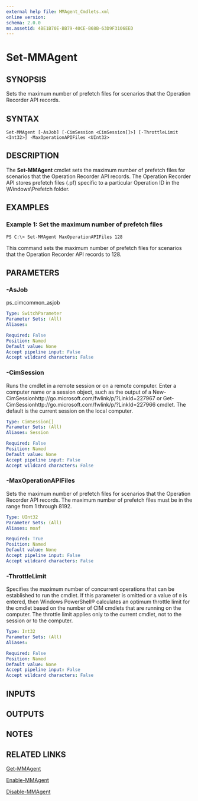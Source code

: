```yaml
---
external help file: MMAgent_Cmdlets.xml
online version: 
schema: 2.0.0
ms.assetid: 4BE1B70E-BB79-40CE-B68B-63D9F3106EED
---
```


# Set-MMAgent

## SYNOPSIS
Sets the maximum number of prefetch files for scenarios that the Operation Recorder API records.

## SYNTAX

```
Set-MMAgent [-AsJob] [-CimSession <CimSession[]>] [-ThrottleLimit <Int32>] -MaxOperationAPIFiles <UInt32>
```

## DESCRIPTION
The **Set-MMAgent** cmdlet sets the maximum number of prefetch files for scenarios that the Operation Recorder API records.
The Operation Recorder API stores prefetch files (.pf) specific to a particular Operation ID in the \Windows\Prefetch folder.

## EXAMPLES

### Example 1: Set the maximum number of prefetch files
```
PS C:\> Set-MMAgent MaxOperationAPIFiles 128
```

This command sets the maximum number of prefetch files for scenarios that the Operation Recorder API records to 128.

## PARAMETERS

### -AsJob
ps_cimcommon_asjob

```yaml
Type: SwitchParameter
Parameter Sets: (All)
Aliases: 

Required: False
Position: Named
Default value: None
Accept pipeline input: False
Accept wildcard characters: False
```

### -CimSession
Runs the cmdlet in a remote session or on a remote computer.
Enter a computer name or a session object, such as the output of a New-CimSessionhttp://go.microsoft.com/fwlink/p/?LinkId=227967 or Get-CimSessionhttp://go.microsoft.com/fwlink/p/?LinkId=227966 cmdlet.
The default is the current session on the local computer.

```yaml
Type: CimSession[]
Parameter Sets: (All)
Aliases: Session

Required: False
Position: Named
Default value: None
Accept pipeline input: False
Accept wildcard characters: False
```

### -MaxOperationAPIFiles
Sets the maximum number of prefetch files for scenarios that the Operation Recorder API records.
The maximum number of prefetch files must be in the range from 1 through 8192.

```yaml
Type: UInt32
Parameter Sets: (All)
Aliases: moaf

Required: True
Position: Named
Default value: None
Accept pipeline input: False
Accept wildcard characters: False
```

### -ThrottleLimit
Specifies the maximum number of concurrent operations that can be established to run the cmdlet.
If this parameter is omitted or a value of `0` is entered, then Windows PowerShell® calculates an optimum throttle limit for the cmdlet based on the number of CIM cmdlets that are running on the computer.
The throttle limit applies only to the current cmdlet, not to the session or to the computer.

```yaml
Type: Int32
Parameter Sets: (All)
Aliases: 

Required: False
Position: Named
Default value: None
Accept pipeline input: False
Accept wildcard characters: False
```

## INPUTS

## OUTPUTS

## NOTES

## RELATED LINKS

[Get-MMAgent](./Get-MMAgent.md)

[Enable-MMAgent](./Enable-MMAgent.md)

[Disable-MMAgent](./Disable-MMAgent.md)

